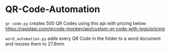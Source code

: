 # QR-Code-Automation

```qr code.py``` creates 500 QR Codes using this api with pricing below:  
    https://rapidapi.com/qrcode-monkey/api/custom-qr-code-with-logo/pricing
   
```word_automation.py``` adds every QR Code in the folder to a word document and resizes them to 27.8mm

